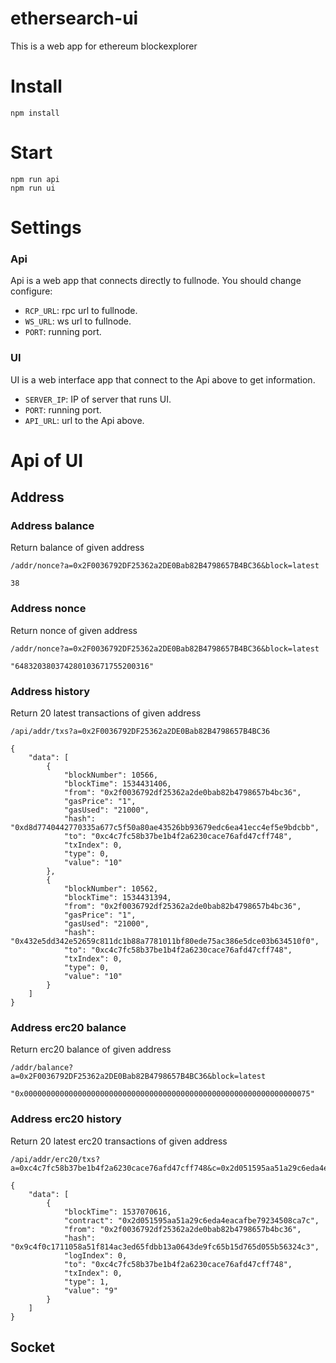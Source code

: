 # ethersearch-ui
This is a web app for ethereum blockexplorer

# Install
```
npm install
```
# Start
```
npm run api
npm run ui
```
# Settings
### Api
Api is a web app that connects directly to fullnode. You should change configure:
* `RCP_URL`: rpc url to fullnode.
* `WS_URL`: ws url to fullnode.
* `PORT`: running port.
### UI
UI is a web interface app that connect to the Api above to get information.
* `SERVER_IP`: IP of server that runs UI.
* `PORT`: running port.
* `API_URL`: url to the Api above.

# Api of UI
## Address
### Address balance
Return balance of given address

```
/addr/nonce?a=0x2F0036792DF25362a2DE0Bab82B4798657B4BC36&block=latest
```

```
38
```

### Address nonce
Return nonce of given address

```
/addr/nonce?a=0x2F0036792DF25362a2DE0Bab82B4798657B4BC36&block=latest
```

```
"648320380374280103671755200316"
```

### Address history
Return 20 latest transactions of given address
```
/api/addr/txs?a=0x2F0036792DF25362a2DE0Bab82B4798657B4BC36
```

```
{
    "data": [
        {
            "blockNumber": 10566,
            "blockTime": 1534431406,
            "from": "0x2f0036792df25362a2de0bab82b4798657b4bc36",
            "gasPrice": "1",
            "gasUsed": "21000",
            "hash": "0xd8d7740442770335a677c5f50a80ae43526bb93679edc6ea41ecc4ef5e9bdcbb",
            "to": "0xc4c7fc58b37be1b4f2a6230cace76afd47cff748",
            "txIndex": 0,
            "type": 0,
            "value": "10"
        },
        {
            "blockNumber": 10562,
            "blockTime": 1534431394,
            "from": "0x2f0036792df25362a2de0bab82b4798657b4bc36",
            "gasPrice": "1",
            "gasUsed": "21000",
            "hash": "0x432e5dd342e52659c811dc1b88a7781011bf80ede75ac386e5dce03b634510f0",
            "to": "0xc4c7fc58b37be1b4f2a6230cace76afd47cff748",
            "txIndex": 0,
            "type": 0,
            "value": "10"
        }
    ]
}
```
### Address erc20 balance
Return erc20 balance of given address
```
/addr/balance?a=0x2F0036792DF25362a2DE0Bab82B4798657B4BC36&block=latest
```
```
"0x0000000000000000000000000000000000000000000000000000000000000075"
```
### Address erc20 history
Return 20 latest erc20 transactions of given address
```
/api/addr/erc20/txs?a=0xc4c7fc58b37be1b4f2a6230cace76afd47cff748&c=0x2d051595aa51a29c6eda4eacafbe79234508ca7c
```

```
{
    "data": [
        {
            "blockTime": 1537070616,
            "contract": "0x2d051595aa51a29c6eda4eacafbe79234508ca7c",
            "from": "0x2f0036792df25362a2de0bab82b4798657b4bc36",
            "hash": "0x9c4f0c1711058a51f814ac3ed65fdbb13a0643de9fc65b15d765d055b56324c3",
            "logIndex": 0,
            "to": "0xc4c7fc58b37be1b4f2a6230cace76afd47cff748",
            "txIndex": 0,
            "type": 1,
            "value": "9"
        }
    ]
}
```
## Socket